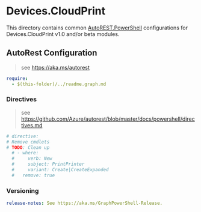 # Devices.CloudPrint

This directory contains common [AutoREST.PowerShell](https://github.com/Azure/autorest.powershell) configurations for Devices.CloudPrint v1.0 and/or beta modules.

## AutoRest Configuration

> see <https://aka.ms/autorest>

``` yaml
require:
  - $(this-folder)/../readme.graph.md
```

### Directives

> see https://github.com/Azure/autorest/blob/master/docs/powershell/directives.md

``` yaml
# directive:
# Remove cmdlets
# TODO: Clean up
  # - where:
  #     verb: New
  #     subject: PrintPrinter
  #     variant: Create|CreateExpanded
  #   remove: true
```

### Versioning

``` yaml
release-notes: See https://aka.ms/GraphPowerShell-Release.
```
